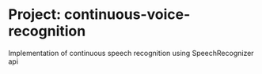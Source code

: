 # Project: continuous-voice-recognition

Implementation of continuous speech recognition using SpeechRecognizer api
